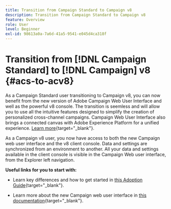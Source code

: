 ```yaml
---
title: Transition from Campaign Standard to Campaign v8
description: Transition from Campaign Standard to Campaign v8
feature: Overview
role: User
level: Beginner
exl-id: 98613a0a-7a6d-41a5-9541-e045d4ca318f
---
```

# Transition from [!DNL Campaign Standard] to [!DNL Campaign] v8 {#acs-to-acv8}

As a Campaign Standard user transitioning to Campaign v8, you can now benefit from the new version of Adobe Campaign Web User Interface and well as the powerful v8 console. The transition is seemless and will allow you to use all the intuitive features designed to simplify the creation of personalized cross-channel campaigns. Campaign Web User Interface also brings a connected canvas with Adobe Experience Platform for a unified experience. [Learn more](https://experienceleague.adobe.com/en/docs/campaign-web/v8/start/acs-migration){target="_blank"}.

As a Campaign v8 user, you now have access to both the new Campaign web user interface and the v8 client console. Data and settings are synchronized from an environment to another. All your data and settings available in the client console is visible in the Campaign Web user interface, from the Explorer left navigation.

**Useful links for you to start with:**

* Learn key differences and how to get started in [this Adoption Guide](https://experienceleague.adobe.com/en/docs/campaign-web/acs-to-ac/home){target="_blank"}.

* Learn more about the new Campaign web user interface in [this documentation](https://experienceleague.adobe.com/docs/campaign-web/v8/campaign-web-home.html){target="_blank"}.

<!--
* Campaign Standard capabilities have been added to Campaign v8 to facilitate your transition. These capabilities are restricted to customers transitioning from Campaign Standard, and are described in [this documentation](https://experienceleague.adobe.com/en/docs/experience-cloud/campaign/campaign-standard-migration-home){target="_blank"}.--> 

